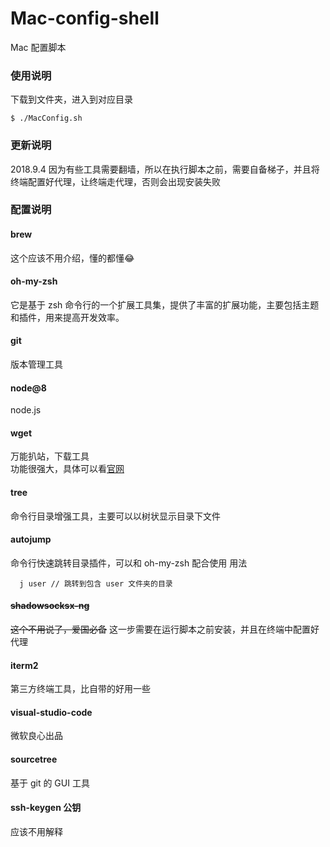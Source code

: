 # Mac-config-shell
Mac 配置脚本

### 使用说明

下载到文件夹，进入到对应目录

```
$ ./MacConfig.sh
```

### 更新说明 

2018.9.4
因为有些工具需要翻墙，所以在执行脚本之前，需要自备梯子，并且将终端配置好代理，让终端走代理，否则会出现安装失败


### 配置说明

#### brew

这个应该不用介绍，懂的都懂😂

#### oh-my-zsh 

它是基于 zsh 命令行的一个扩展工具集，提供了丰富的扩展功能，主要包括主题和插件，用来提高开发效率。

#### git

版本管理工具

####  node@8

node.js

#### wget 
万能扒站，下载工具  
功能很强大，具体可以看[官网](http://www.gnu.org/software/wget/)

#### tree

命令行目录增强工具，主要可以以树状显示目录下文件

#### autojump

命令行快速跳转目录插件，可以和 oh-my-zsh 配合使用
用法

```
  j user // 跳转到包含 user 文件夹的目录
```

#### ~~shadowsocksx-ng~~ 

~~这个不用说了，爱国必备~~
这一步需要在运行脚本之前安装，并且在终端中配置好代理


#### iterm2

第三方终端工具，比自带的好用一些


#### visual-studio-code

微软良心出品


#### sourcetree

基于 git 的 GUI 工具

#### ssh-keygen 公钥

应该不用解释

